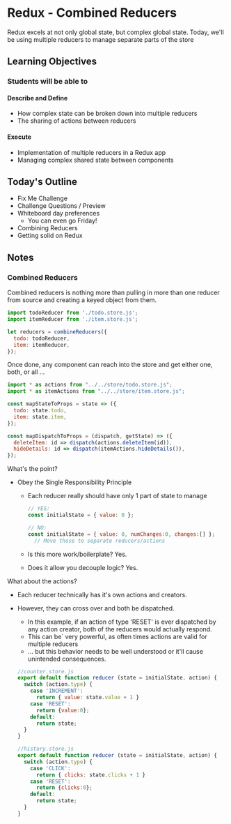 # Redux - Combined Reducers

Redux excels at not only global state, but complex global state. Today, we'll be using multiple reducers to manage separate parts of the store

## Learning Objectives

### Students will be able to

#### Describe and Define

- How complex state can be broken down into multiple reducers
- The sharing of actions between reducers

#### Execute

- Implementation of multiple reducers in a Redux app
- Managing complex shared state between components

## Today's Outline

<!-- To Be Completed By Instructor -->

- Fix Me Challenge
- Challenge Questions / Preview
- Whiteboard day preferences
  - You can even go Friday!
- Combining Reducers
- Getting solid on Redux 

## Notes

### Combined Reducers

Combined reducers is nothing more than pulling in more than one reducer from source and creating a keyed object from them.

```javascript
import todoReducer from './todo.store.js';
import itemReducer from './item.store.js';

let reducers = combineReducers({
  todo: todoReducer,
  item: itemReducer,
});
```

Once done, any component can reach into the store and get either one, both, or all ...

```javascript
import * as actions from "../../store/todo.store.js";
import * as itemActions from "../../store/item.store.js";

const mapStateToProps = state => ({
  todo: state.todo,
  item: state.item,
});

const mapDispatchToProps = (dispatch, getState) => ({
  deleteItem: id => dispatch(actions.deleteItem(id)),
  hideDetails: id => dispatch(itemActions.hideDetails()),
});

```

What's the point?

- Obey the Single Responsibility Principle
  - Each reducer really should have only 1 part of state to manage

    ```javascript
    // YES:
    const initialState = { value: 0 };

    // NO:
    const initialState = { value: 0, numChanges:0, changes:[] };
      // Move those to separate reducers/actions
    ```

  - Is this more work/boilerplate?  Yes.
  - Does it allow you decouple logic? Yes.

What about the actions?

- Each reducer technically has it's own actions and creators.
- However, they can cross over and both be dispatched.
  - In this example, if an action of type 'RESET' is ever dispatched by any action creator, both of the reducers would actually respond.
  - This can be` very powerful, as often times actions are valid for multiple reducers
  - ... but this behavior needs to be well understood or it'll cause unintended consequences.

  ```javascript
  //counter.store.js
  export default function reducer (state = initialState, action) {
    switch (action.type) {
      case 'INCREMENT':
        return { value: state.value + 1 }
      case 'RESET':
        return {value:0};
      default:
        return state;
    }
  }

  //history.store.js
  export default function reducer (state = initialState, action) {
    switch (action.type) {
      case 'CLICK':
        return { clicks: state.clicks + 1 }
      case 'RESET':
        return {clicks:0};
      default:
        return state;
    }
  }
  ```
